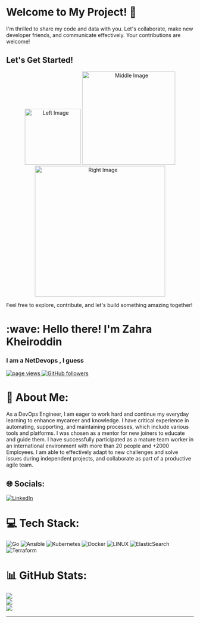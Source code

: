 # Welcome to My Project! 🌟

I'm thrilled to share my code and data with you. Let's collaborate, make new developer friends, and communicate effectively. Your contributions are welcome!

## Let's Get Started!

<div align="center">
  <img src="https://media.giphy.com/media/v1.Y2lkPTc5MGI3NjExamd0ZW45NWprc3YxNm4zcm9uNDl3enBkdDhrNXdoamx1Mm9wZDY4aSZlcD12MV9pbnRlcm5hbF9naWZfYnlfaWQmY3Q9Zw/0bGz3DvIDBk905YmsY/giphy.gif" alt="Left Image" width="150"/>
  <img src="https://media.giphy.com/media/v1.Y2lkPTc5MGI3NjExMmJqMTA5dDA3aGduMzhudXdqaTVrZXgzOHhydDVoOTU1cWRucmkxZyZlcD12MV9pbnRlcm5hbF9naWZfYnlfaWQmY3Q9Zw/rfj1m5P8io5FPI0ChS/giphy.gif" alt="Middle Image" width="250"/>
  <img src="https://media.giphy.com/media/v1.Y2lkPTc5MGI3NjExaGFwMndtZ2RodHQ0MWk4dTY3ZmwyN2k4ZHZ6eWt5ajJqZjcxZWJpMiZlcD12MV9pbnRlcm5hbF9naWZfYnlfaWQmY3Q9Zw/vcgzZkkPk7WI6hohb7/giphy.gif" alt="Right Image" width="350"/>
</div>

Feel free to explore, contribute, and let's build something amazing together!


<h1 align="left" >:wave: Hello there! I'm Zahra Kheiroddin</h1>
<h3 align="left">I am a NetDevops , I guess  </h3>


<p align="left">
  <a href="https://github.com/zahrakheiroddin/zahrakheiroddin">
    <img src="https://komarev.com/ghpvc/?username=zahrakheiroddin" alt="page views" />
  </a>
  <a href="https://github.com/zahrakheiroddin?tab=followers">
    <img alt="GitHub followers" src="https://img.shields.io/github/followers/zahrakheiroddin?color=green&logo=github">
  </a>
</p>


# 💫 About Me:

As a DevOps Engineer, I am eager to work hard and continue my everyday learning to enhance mycareer and knowledge. I have critical experience in automating, supporting, and maintaining processes, which include various tools and platforms. I was chosen as a mentor for new joiners to educate and guide them. I have successfully participated as a mature team worker in an international environment with more than 20 people and +2000 Employees. I am able to effectively adapt to new challenges and solve issues during independent projects, and collaborate as part of a productive agile team.
## 🌐 Socials:
[![LinkedIn](https://img.shields.io/badge/LinkedIn-%230077B5.svg?logo=linkedin&logoColor=white)](https://www.linkedin.com/in/zahra-kheiroddin-a0112913b/) 

# 💻 Tech Stack:
![Go](https://img.shields.io/badge/go-%2300ADD8.svg?style=for-the-badge&logo=go&logoColor=white) ![Ansible](https://img.shields.io/badge/ansible-%231A1918.svg?style=for-the-badge&logo=ansible&logoColor=white) ![Kubernetes](https://img.shields.io/badge/kubernetes-%23326ce5.svg?style=for-the-badge&logo=kubernetes&logoColor=white) ![Docker](https://img.shields.io/badge/docker-%230db7ed.svg?style=for-the-badge&logo=docker&logoColor=white) ![LINUX](https://img.shields.io/badge/Linux-FCC624?style=for-the-badge&logo=linux&logoColor=black) ![ElasticSearch](https://img.shields.io/badge/-ElasticSearch-005571?style=for-the-badge&logo=elasticsearch) ![Terraform](https://img.shields.io/badge/terraform-%235835CC.svg?style=for-the-badge&logo=terraform&logoColor=white)
# 📊 GitHub Stats:
![](https://github-readme-stats.vercel.app/api?username=zahrakheiroddin&theme=synthwave&hide_border=false&include_all_commits=false&count_private=false)<br/>
![](https://github-readme-streak-stats.herokuapp.com/?user=zahrakheiroddin&theme=synthwave&hide_border=false)<br/>
![](https://github-readme-stats.vercel.app/api/top-langs/?username=zahrakheiroddin&theme=synthwave&hide_border=false&include_all_commits=false&count_private=false&layout=compact)

---


<!-- Proudly created with GPRM ( https://gprm.itsvg.in ) -->
